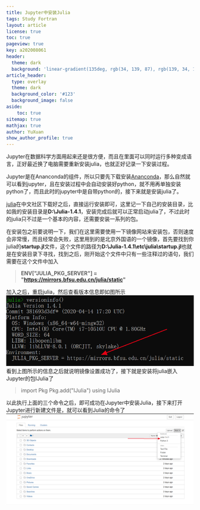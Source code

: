 ```yaml
---
title: Jupyter中安装Julia
tags: Study Fortran
layout: article
license: true
toc: true
pageview: true
key: a202008061
header:
  theme: dark
  background: 'linear-gradient(135deg, rgb(34, 139, 87), rgb(139, 34, 139))'
article_header:
  type: overlay
  theme: dark
  background_color: '#123'
  background_image: false
aside:
    toc: true
sitemap: true
mathjax: true
author: YuXuan
show_author_profile: true
---
```

Jupyter在数据科学方面用起来还是很方便，而且在里面可以同时运行多种变成语言，正好最近换了电脑需要重新安装julia，也就正好记录一下安装过程。
<!--more-->
Jupyter是在Ananconda的组件，所以只要先下载安装[Ananconda](https://www.anaconda.com/)，那么自然就可以看到jupyter，且在安装过程中会自动安装好python，就不用再单独安装python了，而且此时的jupyter中是自带python的，接下来就是安装julia了。

[julia](https://cn.julialang.org/downloads/)在中文社区下载好之后，直接运行安装即可，这里记一下自己的安装目录，比如我的安装目录是**D:\Julia-1.4.1**，安装完成后就可以正常启动julia了，不过此时的julia只不过是一个基本的内容，还需要安装一系列的包。

在安装包之前要说明一下，我们在这里需要使用一下镜像网站来安装包，否则速度会非常慢，而且经常会失败，这里用到的是北京外国语的一个镜像，首先要找到你julia的**startup.jl**文件，这个文件的路径为**D:\Julia-1.4.1\etc\julia\startup.jl**也就是在安装目录下寻找，找到之后，刚开始这个文件中只有一些注释过的语句，我们需要在这个文件中加入
> **ENV["JULIA_PKG_SERVER"] = "https://mirrors.bfsu.edu.cn/julia/static"**

加入之后，重启julia，然后查看版本信息即如图所示
![png](/assets/images/Julia/julia-jupyter.png)
看到上图所示的信息之后就说明镜像设置成功了，接下就是安装将julia嵌入Jupyter的包IJulia了
> import Pkg
Pkg.add("IJulia")
using IJulia
 
以此执行上面的三个命令之后，即可成功在Jupyter中安装Julia，接下来打开Jupyter进行新建文件是，就可以看到Julia的命令了
![png](/assets/images/Julia/julia2.png)
